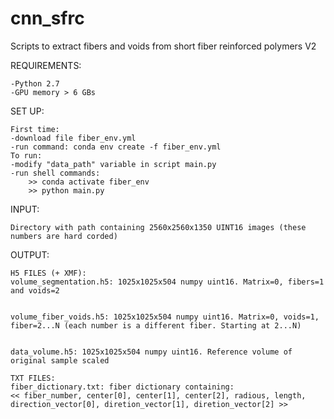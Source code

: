 # cnn_sfrc
Scripts to extract fibers and voids from short fiber reinforced polymers V2

REQUIREMENTS:

	-Python 2.7  
	-GPU memory > 6 GBs  


SET UP:


	First time:
	-download file fiber_env.yml
	-run command: conda env create -f fiber_env.yml
	To run:
	-modify "data_path" variable in script main.py  
	-run shell commands:
		>> conda activate fiber_env
		>> python main.py


INPUT:

	Directory with path containing 2560x2560x1350 UINT16 images (these numbers are hard corded)

OUTPUT:

	H5 FILES (+ XMF):
	volume_segmentation.h5: 1025x1025x504 numpy uint16. Matrix=0, fibers=1 and voids=2


	volume_fiber_voids.h5: 1025x1025x504 numpy uint16. Matrix=0, voids=1, fiber=2...N (each number is a different fiber. Starting at 2...N)


	data_volume.h5: 1025x1025x504 numpy uint16. Reference volume of original sample scaled

	TXT FILES:
	fiber_dictionary.txt: fiber dictionary containing:
	<< fiber_number, center[0], center[1], center[2], radious, length, direction_vector[0], diretion_vector[1], diretion_vector[2] >>

